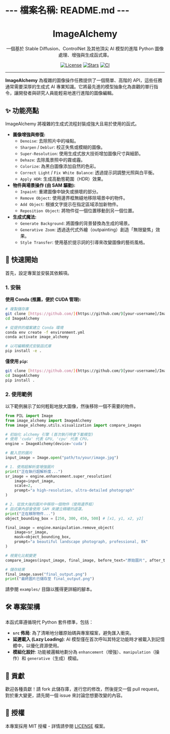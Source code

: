 # --- 檔案名稱: README.md ---
<div align="center">
  <h1>ImageAlchemy</h1>
  <p>
    一個基於 Stable Diffusion、ControlNet 及其他頂尖 AI 模型的進階 Python 圖像處理、增強與生成函式庫。
  </p>
  <p>
    <a href="https://github.com/[your-username]/ImageAlchemy/blob/main/LICENSE"><img alt="License" src="https://img.shields.io/github/license/[your-username]/ImageAlchemy?style=flat-square"></a>
    <a href="https://github.com/[your-username]/ImageAlchemy/stargazers"><img alt="Stars" src="https://img.shields.io/github/stars/[your-username]/ImageAlchemy?style=social"></a>
    <a href="https://github.com/[your-username]/ImageAlchemy/actions/workflows/python-package.yml"><img alt="CI" src="https://img.shields.io/github/actions/workflow/status/[your-username]/ImageAlchemy/python-package.yml?branch=main&style=flat-square"></a>
  </p>
</div>

---

**ImageAlchemy** 為複雜的圖像操作任務提供了一個簡單、高階的 API，這些任務通常需要深厚的生成式 AI 專業知識。它將最先進的模型抽象化為直觀的單行指令，讓開發者與研究人員能輕易地進行進階的圖像編輯。

## ✨ 功能亮點

ImageAlchemy 將複雜的生成式流程封裝成強大且易於使用的函式。

-   **圖像增強與修復:**
    -   `Denoise`: 去除照片中的噪點。
    -   `Sharpen` / `Deblur`: 校正失焦或模糊的圖像。
    -   `Super-Resolution`: 使用生成式放大技術增加圖像尺寸與細節。
    -   `Dehaze`: 去除風景照中的霧或霾。
    -   `Colorize`: 為黑白圖像添加自然的色彩。
    -   `Correct Light` / `Fix White Balance`: 透過提示詞調整光照與白平衡。
    -   `Apply HDR`: 生成高動態範圍（HDR）效果。
-   **物件與場景操作 (由 SAM 驅動):**
    -   `Inpaint`: 重建圖像中缺失或損壞的部分。
    -   `Remove Object`: 使用邊界框無縫地移除場景中的物件。
    -   `Add Object`: 根據文字提示在指定區域添加新物件。
    -   `Reposition Object`: 將物件從一個位置移動到另一個位置。
-   **生成式魔法:**
    -   `Generate Background`: 將圖像的背景替換為生成的場景。
    -   `Generative Zoom`: 透過迭代式外繪（outpainting）創造「無限變焦」效果。
    -   `Style Transfer`: 使用基於提示詞的引導來改變圖像的藝術風格。

## 🚀 快速開始

首先，設定專案並安裝其依賴項。

### 1. 安裝

**使用 Conda (推薦，便於 CUDA 管理):**
```bash
# 複製儲存庫
git clone [https://github.com/](https://github.com/)[your-username]/ImageAlchemy.git
cd ImageAlchemy

# 從提供的檔案建立 Conda 環境
conda env create -f environment.yml
conda activate image_alchemy

# 以可編輯模式安裝函式庫
pip install -e .
```

**僅使用 `pip`:**
```bash
git clone [https://github.com/](https://github.com/)[your-username]/ImageAlchemy.git
cd ImageAlchemy
pip install .
```

### 2. 使用範例

以下範例展示了如何輕鬆地放大圖像，然後移除一個不需要的物件。

```python
from PIL import Image
from image_alchemy import ImageAlchemy
from image_alchemy.utils.visualization import compare_images

# 初始化 alchemy 引擎 (首次執行時會下載模型)
# 使用 'cuda' 代表 GPU, 'cpu' 代表 CPU。
engine = ImageAlchemy(device='cuda')

# 載入您的圖片
input_image = Image.open("path/to/your/image.jpg")

# 1. 使用超解析度增強圖片
print("正在執行超解析度...")
sr_image = engine.enhancement.super_resolution(
    image=input_image,
    scale=2,
    prompt="a high-resolution, ultra-detailed photograph"
)

# 2. 從放大後的圖片中移除一個物件（使用邊界框）
# 函式庫內部會使用 SAM 來建立精確的遮罩。
print("正在移除物件...")
object_bounding_box = [250, 300, 450, 500] # [x1, y1, x2, y2]

final_image = engine.manipulation.remove_object(
    image=sr_image,
    mask=object_bounding_box,
    prompt="a beautiful landscape photograph, professional, 8k"
)

# 視覺化比較變更
compare_images(input_image, final_image, before_text="原始圖片", after_text="最終結果")

# 儲存結果
final_image.save("final_output.png")
print("最終圖片已儲存至 final_output.png")
```
請參閱 `examples/` 目錄以獲得更詳細的腳本。

## 🛠️ 專案架構

本函式庫遵循現代 Python 套件標準，包括：
- **`src` 佈局**: 為了清晰地分離原始碼與專案檔案，避免匯入衝突。
- **延遲載入 (Lazy Loading)**: AI 模型僅在首次呼叫其特定功能時才被載入到記憶體中，以優化資源使用。
- **模組化設計**: 功能被邏輯地劃分為 `enhancement`（增強）、`manipulation`（操作）和 `generative`（生成）模組。

## 🤝 貢獻

歡迎各種貢獻！請 fork 此儲存庫，進行您的修改，然後提交一個 pull request。對於重大變更，請先開一個 issue 來討論您想要改變的內容。

## 📜 授權

本專案採用 MIT 授權 - 詳情請參閱 [LICENSE](LICENSE) 檔案。